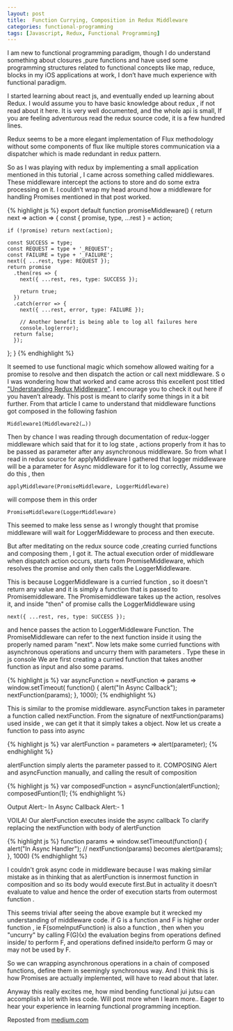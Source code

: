 ```yaml
---
layout: post
title:  Function Currying, Composition in Redux Middleware
categories: functional-programming
tags: [Javascript, Redux, Functional Programming]
---
```

I am new to functional programming paradigm, though I do understand something about closures ,pure functions and have used some programming structures related to functional concepts like map, reduce, blocks in my iOS applications at work, I don’t have much experience with functional paradigm.

I started learning about react js, and eventually ended up learning about Redux. I would assume you to have basic knowledge about redux , if not read about it here. It is very well documented, and the whole api is small, If you are feeling adventurous read the redux source code, it is a few hundred lines.

Redux seems to be a more elegant implementation of Flux methodology without some components of flux like multiple stores communication via a dispatcher which is made redundant in redux pattern.

So as I was playing with redux by implementing a small application mentioned in this tutorial , I came across something called middlewares. These middleware intercept the actions to store and do some extra processing on it. I couldn’t wrap my head around how a middleware for handling Promises mentioned in that post worked.

{% highlight js %}
export default function promiseMiddleware() {
  return next => action => {
    const { promise, type, ...rest } = action;

    if (!promise) return next(action);

    const SUCCESS = type;
    const REQUEST = type + '_REQUEST';
    const FAILURE = type + '_FAILURE';
    next({ ...rest, type: REQUEST });
    return promise
      .then(res => {
        next({ ...rest, res, type: SUCCESS });

        return true;
      })
      .catch(error => {
        next({ ...rest, error, type: FAILURE });

        // Another benefit is being able to log all failures here
        console.log(error);
      return false;
      });
   };
}
{% endhighlight %}

It seemed to use functional magic which somehow allowed waiting for a promise to resolve and then dispatch the action or call next middleware.
S
o I was wondering how that worked and came across this excellent post titled ["Understanding Redux Middleware"](https://medium.com/@meagle/understanding-87566abcfb7a#.l7hsexyp7). I encourage you to check it out here if you haven’t already. This post is meant to clarify some things in it a bit further.
From that article I came to understand that middleware functions got composed in the following fashion

    Middleware1(Middleware2(…))

Then by chance I was reading through documentation of redux-logger middleware which said that for it to log state , actions properly from it has to be passed as parameter after any asynchronous middleware. So from what I read in redux source for applyMiddleware I gathered that logger middleware will be a parameter for Async middleware for it to log correctly,
Assume we do this , then

    applyMiddleware(PromiseMiddleware, LoggerMiddleware)

will compose them in this order

    PromiseMiddleware(LoggerMiddleware)

This seemed to make less sense as I wrongly thought that promise middleware will wait for LoggerMiddeware to process and then execute.


But after meditating on the redux source code ,creating curried functions and composing them , I got it.
The actual execution order of middleware when dispatch action occurs, starts from PromiseMiddleware, which resolves the promise and only then calls the LoggerMiddleware.

This is because LoggerMiddleware is a curried function , so it doesn't return any value and it is simply a function that is passed to Promisemiddleware. The Promisemiddleware takes up the action, resolves it, and inside "then" of promise calls the LoggerMiddleware using

    next({ ...rest, res, type: SUCCESS });

and hence passes the action to LoggerMiddleware Function. The PromiseMiddleware can refer to the next function inside it using the properly named param "next".
Now lets make some curried functions with asynchronous operations and uncurry them with parameters . Type these in js console
We are first creating a curried function that takes another function as input and also some params.

{% highlight js %}
var asyncFunction = nextFunction => params => window.setTimeout(
    function() {
      alert("In Async Callback");
      nextFunction(params);
 }, 1000);
{% endhighlight %}

This is similar to the promise middleware. asyncFunction takes in parameter a function called nextFunction. From the signature of nextFunction(params) used inside , we can get it that it simply takes a object.
Now let us create a function to pass into async

{% highlight js %}
var alertFunction = parameters => alert(parameter);
{% endhighlight %}


alertFunction simply alerts the parameter passed to it.
COMPOSING Alert and asyncFunction manually, and calling the result of composition

{% highlight js %}
var composedFunction = asyncFunction(alertFunction);
composedFuntion(1);
{% endhighlight %}


Output
    Alert:- In Async Callback
    Alert:- 1

VOILA! Our alertFunction executes inside the async callback
To clarify replacing the nextFunction with body of alertFunction

{% highlight js %}
function params => window.setTimeout(function() {
   alert("In Async Handler");
   // nextFunction(params) becomes
   alert(params);
 }, 1000)
{% endhighlight %}

I couldn't grok async code in middleware because I was making similar mistake as in thinking that as alertFunction is innermost function in composition and so its body would execute first.But in actuality it doesn’t evaluate to value and hence the order of execution starts from outermost function .

This seems trivial after seeing the above example but it wrecked my understanding of middleware code.
if G is a function and F is higher order function , ie F(someInputFunction) is also a function , then when you "uncurry" by calling F(G)(x) the evaluation begins from operations defined inside/ to perform F, and operations defined inside/to perform G may or may not be used by F.

So we can wrapping asynchronous operations in a chain of composed functions, define them in seemingly synchronous way. And I think this is how Promises are actually implemented, will have to read about that later.

Anyway this really excites me, how mind bending functional jui jutsu can accomplish a lot with less code. Will post more when I learn more..
Eager to hear your experience in learning functional programming inception.

Reposted from [medium.com](https://medium.com/@sai_prasanna/order-of-execution-in-function-currying-composition-in-context-of-asynchronous-operation-722575cb382c#.4y6l1uttu)
